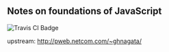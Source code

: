 ## Notes on foundations of JavaScript
<img src="https://travis-ci.org/HIROSN/netcompweb.svg" alt="Travis CI Badge"></img>

upstream: http://pweb.netcom.com/~ghnagata/
